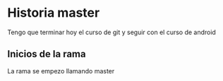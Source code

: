 # Historia master

Tengo que terminar hoy el curso de git y seguir con el curso de android

## Inicios de la rama

La rama se empezo llamando master 
